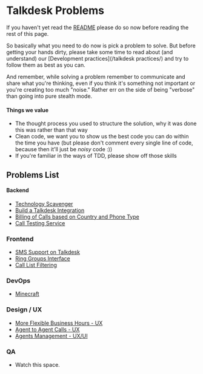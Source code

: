 # Talkdesk Problems

If you haven't yet read the [README][1] please do so now before reading the rest of this page. 

So basically what you need to do now is pick a problem to solve. But before getting your hands dirty, please take some time to read about (and understand) our [Development practices](/talkdesk practices/) and try to follow them as best as you can.

And remember, while solving a problem remember to communicate and share what you're thinking, even if you think it's something not important or you're creating too much "noise." Rather err on the side of being "verbose" than going into pure stealth mode.

#### Things we value

- The thought process you used to structure the solution, why it was done this was rather than that way
- Clean code, we want you to show us the best code you can do within the time you have (but please don't comment every single line of code, because then it'll just be *noisy* code :))
- If you're familiar in the ways of TDD, please show off those skills

[1]:https://github.com/Talkdesk/challenge/blob/master/README.md

## Problems List

#### Backend
* [Technology Scavenger](b1_technology_scavenger.md)
* [Build a Talkdesk Integration](b2_talkdesk_integration.md)
* [Billing of Calls based on Country and Phone Type](b3_call_billing.md)
* [Call Testing Service](b4_call_testing_service.md)

### Frontend

* [SMS Support on Talkdesk](f1_sms_support.md)
* [Ring Groups Interface](f2_ring_groups.md)
* [Call List Filtering](f3_call_list_filtering.md)

### DevOps

* [Minecraft](d1_minecraft.md)

### Design / UX

* [More Flexible Business Hours - UX](u1_business_hours.md)
* [Agent to Agent Calls - UX](u2_agent_to_agent_calls.md)
* [Agents Management - UX/UI](u3_agents_management.md)

### QA

* Watch this space.
